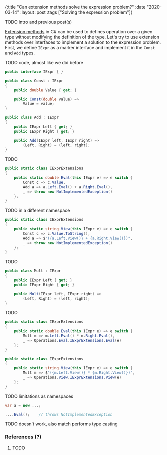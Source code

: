 {:title "Can extension methods solve the expression problem?"
 :date "2020-03-14"
 :layout :post
 :tags ["Solving the expression problem"]}

TODO intro and previous post(s)

[Extension methods](https://docs.microsoft.com/en-us/dotnet/csharp/programming-guide/classes-and-structs/extension-methods)
in C# can be used to defines operation over a given type without modifying the
definition of the type. Let's try to use extension methods over interfaces to
implement a solution to the expression problem. First, we define `IExpr`
as a marker interface and implement it in the `Const` and `Add` types.

TODO code, almost like we did before

```csharp
public interface IExpr { }

public class Const : IExpr
{
    public double Value { get; }

    public Const(double value) =>
        Value = value;
}

public class Add : IExpr
{
    public IExpr Left { get; }
    public IExpr Right { get; }

    public Add(IExpr left, IExpr right) =>
        (Left, Right) = (left, right);
}
```

TODO

```csharp
public static class IExprExtensions
{
    public static double Eval(this IExpr e) => e switch {
        Const c => c.Value,
        Add a => a.Left.Eval() + a.Right.Eval(),
        _ => throw new NotImplementedException()
    };
}
```

TODO in a different namespace

```csharp
public static class IExprExtensions
{
    public static string View(this IExpr e) => e switch {
        Const c => c.Value.ToString(),
        Add a => $"({a.Left.View()} + {a.Right.View()})",
        _ => throw new NotImplementedException()
    };
}
```

TODO

```csharp
public class Mult : IExpr
{
    public IExpr Left { get; }
    public IExpr Right { get; }

    public Mult(IExpr left, IExpr right) =>
        (Left, Right) = (left, right);
}
```

TODO

```csharp
public static class IExprExtensions
{
    public static double Eval(this IExpr e) => e switch {
        Mult m => m.Left.Eval() * m.Right.Eval(),
        _ => Operations.Eval.IExprExtensions.Eval(e)
    };
}

public static class IExprExtensions
{
    public static string View(this IExpr e) => e switch {
        Mult m => $"({m.Left.View()} * {m.Right.View()})",
        _ => Operations.View.IExprExtensions.View(e)
    };
}
```

TODO limitations as namespaces

```csharp
var a = new ...;

....Eval();    // throws NotImplementedException 

```

TODO doesn't work, also match performs type casting 

### References (?)
1. TODO

